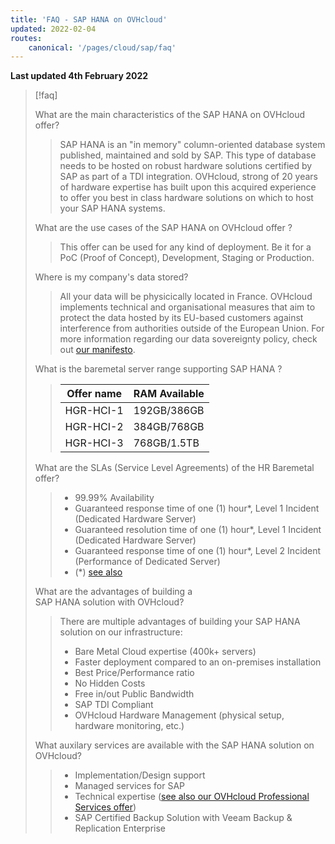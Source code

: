 ```yaml
---
title: 'FAQ - SAP HANA on OVHcloud'
updated: 2022-02-04
routes:
    canonical: '/pages/cloud/sap/faq'
---
```


**Last updated 4th February 2022**

> [!faq]
>
> What are the main characteristics of the SAP HANA on OVHcloud offer?
>> SAP HANA is an "in memory" column-oriented database system published, maintained and sold by SAP.
>> This type of database needs to be hosted on robust hardware solutions certified by SAP as part of a TDI integration.
>> OVHcloud, strong of 20 years of hardware expertise has built upon this acquired experience to offer you best in class hardware solutions on which to host your SAP HANA systems.
>
> What are the use cases of the SAP HANA on OVHcloud offer ?
>> This offer can be used for any kind of deployment. Be it for a PoC (Proof of Concept), Development, Staging or Production.
>
> Where is my company's data stored?
>> All your data will be physicically located in France. OVHcloud implements technical and organisational measures that aim to protect the data hosted by its EU-based customers against interference from authorities outside of the European Union.
>> For more information regarding our data sovereignty policy, check out [our manifesto](https://www.ovhcloud.com/es/about-us/data-sovereignty/).
>
> What is the baremetal server range supporting SAP HANA ?
>> |Offer name|RAM Available|
>> |---|---|
>> | HGR-HCI-1 | 192GB/386GB |
>> | HGR-HCI-2 | 384GB/768GB |
>> | HGR-HCI-3 | 768GB/1.5TB |
>
> What are the SLAs (Service Level Agreements) of the HR Baremetal offer?
>> - 99.99% Availability
>> - Guaranteed response time of one (1) hour*, Level 1 Incident (Dedicated Hardware Server)
>> - Guaranteed resolution time of one (1) hour*, Level 1 Incident (Dedicated Hardware Server)
>> - Guaranteed response time of one (1) hour*, Level 2 Incident (Performance of Dedicated Server)
>> - (\*) [see also](https://storage.gra.cloud.ovh.net/v1/AUTH_325716a587c64897acbef9a4a4726e38/contracts/0fc0904-contrat_partDedie-WE-9.0.pdf)
>
> What are the advantages of building a SAP HANA solution with OVHcloud?
>> There are multiple advantages of building your SAP HANA solution on our infrastructure:
>> - Bare Metal Cloud expertise (400k+ servers)
>> - Faster deployment compared to an on-premises installation
>> - Best Price/Performance ratio
>> - No Hidden Costs
>> - Free in/out Public Bandwidth
>> - SAP TDI Compliant
>> - OVHcloud Hardware Management (physical setup, hardware monitoring, etc.)
>
> What auxilary services are available with the SAP HANA solution on OVHcloud?
>> - Implementation/Design support
>> - Managed services for SAP
>> - Technical expertise ([see also our OVHcloud Professional Services offer](https://www.ovhcloud.com/es/professional-services/))
>> - SAP Certified Backup Solution with Veeam Backup & Replication Enterprise